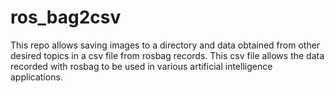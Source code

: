# ros_bag2csv
This repo allows saving images to a directory and data obtained from other desired topics in a csv file from rosbag records. This csv file allows the data recorded with rosbag to be used in various artificial intelligence applications. 
